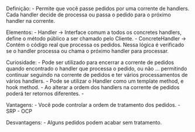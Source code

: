 Definição:
    - Permite que você passe pedidos por uma corrente de handlers. Cada handler decide de processa ou passa o pedido para o próximo handler na corrente.

Elementos:
    - Handler -> Interface comum a todos os concretes handlers, define o método público a ser chamado pelo Cliente.
    - ConcreteHandler -> Contém o código real que processa os pedidos. Nessa lógica é verificado se o handler processa ou chama o próximo handler para processar. 

Curiosidade:
    - Pode ser utilizado para encerrar a corrente de pedidos quando encontrado o handler que processa o pedido, ou não ... permitindo continuar seguindo na corrente de pedidos e ter vários processamentos de vários handlers.
    - Pode se utilizar o Handler como um template method, e hook method.
    - Ao alterar a ordem dos handlers na corrente de pedidos poderá ter retornos diferentes.
    - 

Vantagens:
    - Você pode controlar a ordem de tratamento dos pedidos.
    - SRP
    - OCP

Desvantagens:
    - Alguns pedidos podem acabar sem tratamento.